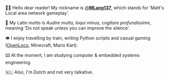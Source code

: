 👋🏽 Hello dear reader! My nickname is [@**MLang137**](https://github.com/MLang137), which stands for 'Matt's Local area network gameplay'.

💭 My Latin motto is *Audire multa, loqui minus, cogitare profundissime*, meaning 'Do not speak unless you can improve the silence'.

👁️ I enjoy travelling by train, writing Python scripts and casual gaming ([OpenLoco](https://github.com/OpenLoco/OpenLoco), Minecraft, Mario Kart).

⌨️ At the moment, I am studying computer & embedded systems engineering.

🇳🇱 Also, I'm Dutch and not very talkative.

<!---
MLang137/MLang137 is a ✨ special ✨ repository because its `README.md` (this file) appears on your GitHub profile.
You can click the Preview link to take a look at your changes.
--->
